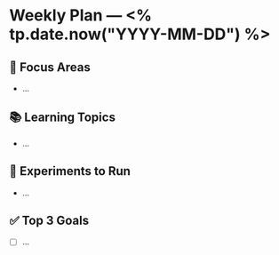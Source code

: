 # Weekly Plan — <% tp.date.now("YYYY-MM-DD") %>

## 🎯 Focus Areas
- ...

## 📚 Learning Topics
- ...

## 🧪 Experiments to Run
- ...

## ✅ Top 3 Goals
- [ ] ...
